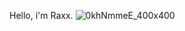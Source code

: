 Hello, i'm Raxx.
![0khNmmeE_400x400](https://user-images.githubusercontent.com/39625251/138669916-aaf43202-1479-4665-b4cd-09ded44462d7.jpg)
